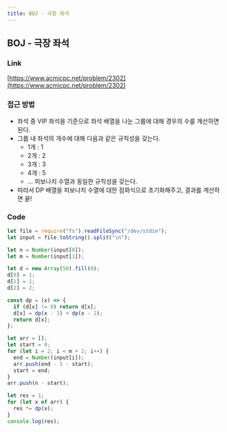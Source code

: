 ```yaml
---
title: BOJ - 극장 좌석
---
```


## BOJ - 극장 좌석

### Link

[https://www.acmicpc.net/problem/2302](https://www.acmicpc.net/problem/2302)

### 접근 방법

- 좌석 중 VIP 좌석을 기준으로 좌석 배열을 나눈 그룹에 대해 경우의 수를 계산하면 된다.
- 그룹 내 좌석의 개수에 대해 다음과 같은 규칙성을 갖는다.
  - 1개 : 1
  - 2개 : 2
  - 3개 : 3
  - 4개 : 5
  - … 피보나치 수열과 동일한 규칙성을 갖는다.
- 따라서 DP 배열을 피보나치 수열에 대한 점화식으로 초기화해주고, 결과를 계산하면 끝!

### Code

```js
let file = require("fs").readFileSync("/dev/stdin");
let input = file.toString().split("\n");

let n = Number(input[0]);
let m = Number(input[1]);

let d = new Array(50).fill(0);
d[0] = 1;
d[1] = 1;
d[2] = 2;

const dp = (x) => {
  if (d[x] != 0) return d[x];
  d[x] = dp(x - 1) + dp(x - 2);
  return d[x];
};

let arr = [];
let start = 0;
for (let i = 2; i < m + 2; i++) {
  end = Number(input[i]);
  arr.push(end - 1 - start);
  start = end;
}
arr.push(n - start);

let res = 1;
for (let x of arr) {
  res *= dp(x);
}
console.log(res);
```
